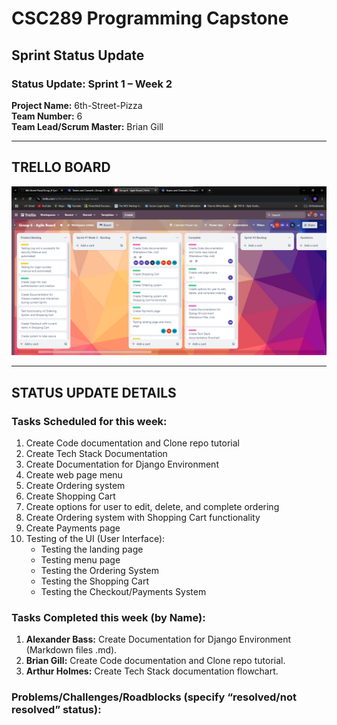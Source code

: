 # CSC289 Programming Capstone
## Sprint Status Update

### Status Update: Sprint 1 – Week 2

**Project Name:** 6th-Street-Pizza  
**Team Number:** 6   
**Team Lead/Scrum Master:** Brian Gill  

---

## TRELLO BOARD
![Trello Board Screenshot](https://github.com/bjgill33/6th-Street-Pizza/blob/gill-working_branch/Group_6-Sprint_Status_Updates/Group_6-Agile_Sprint_1_Week_2.png)

---

## STATUS UPDATE DETAILS

### Tasks Scheduled for this week:
1. Create Code documentation and Clone repo tutorial
2. Create Tech Stack Documentation
3. Create Documentation for Django Environment 
4. Create web page menu
5. Create Ordering system
6. Create Shopping Cart
7. Create options for user to edit, delete, and complete ordering
8. Create Ordering system with Shopping Cart functionality
9. Create Payments page
10. Testing of the UI (User Interface):
    - Testing the landing page
    - Testing menu page
    - Testing the Ordering System
    - Testing the Shopping Cart
    - Testing the Checkout/Payments System   

### Tasks Completed this week (by Name):
1. **Alexander Bass:** Create Documentation for Django Environment (Markdown files .md).
2. **Brian Gill:** Create Code documentation and Clone repo tutorial.
3. **Arthur Holmes:** Create Tech Stack documentation flowchart.
    
 


### Problems/Challenges/Roadblocks (specify “resolved/not resolved” status):
 
